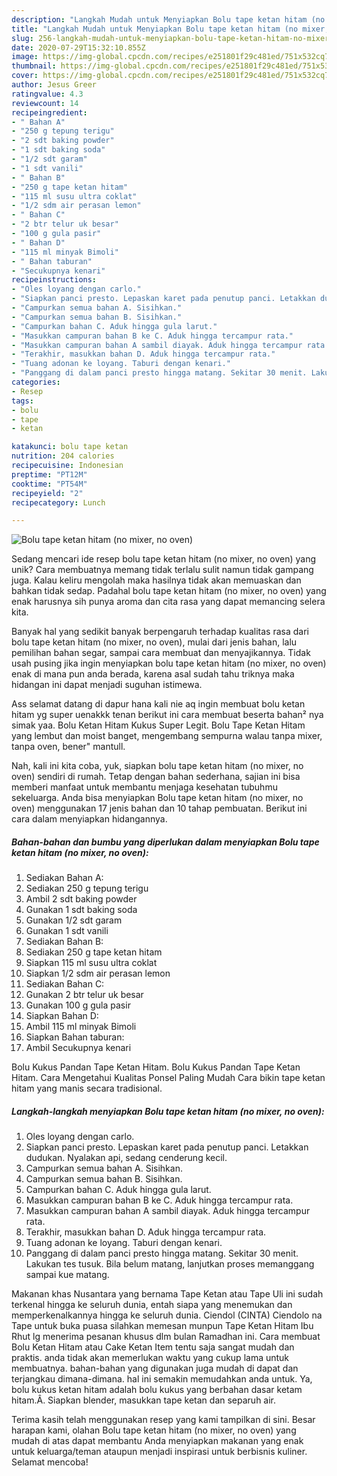 ```yaml
---
description: "Langkah Mudah untuk Menyiapkan Bolu tape ketan hitam (no mixer, no oven), Lezat Sekali"
title: "Langkah Mudah untuk Menyiapkan Bolu tape ketan hitam (no mixer, no oven), Lezat Sekali"
slug: 256-langkah-mudah-untuk-menyiapkan-bolu-tape-ketan-hitam-no-mixer-no-oven-lezat-sekali
date: 2020-07-29T15:32:10.855Z
image: https://img-global.cpcdn.com/recipes/e251801f29c481ed/751x532cq70/bolu-tape-ketan-hitam-no-mixer-no-oven-foto-resep-utama.jpg
thumbnail: https://img-global.cpcdn.com/recipes/e251801f29c481ed/751x532cq70/bolu-tape-ketan-hitam-no-mixer-no-oven-foto-resep-utama.jpg
cover: https://img-global.cpcdn.com/recipes/e251801f29c481ed/751x532cq70/bolu-tape-ketan-hitam-no-mixer-no-oven-foto-resep-utama.jpg
author: Jesus Greer
ratingvalue: 4.3
reviewcount: 14
recipeingredient:
- " Bahan A"
- "250 g tepung terigu"
- "2 sdt baking powder"
- "1 sdt baking soda"
- "1/2 sdt garam"
- "1 sdt vanili"
- " Bahan B"
- "250 g tape ketan hitam"
- "115 ml susu ultra coklat"
- "1/2 sdm air perasan lemon"
- " Bahan C"
- "2 btr telur uk besar"
- "100 g gula pasir"
- " Bahan D"
- "115 ml minyak Bimoli"
- " Bahan taburan"
- "Secukupnya kenari"
recipeinstructions:
- "Oles loyang dengan carlo."
- "Siapkan panci presto. Lepaskan karet pada penutup panci. Letakkan dudukan. Nyalakan api, sedang cenderung kecil."
- "Campurkan semua bahan A. Sisihkan."
- "Campurkan semua bahan B. Sisihkan."
- "Campurkan bahan C. Aduk hingga gula larut."
- "Masukkan campuran bahan B ke C. Aduk hingga tercampur rata."
- "Masukkan campuran bahan A sambil diayak. Aduk hingga tercampur rata."
- "Terakhir, masukkan bahan D. Aduk hingga tercampur rata."
- "Tuang adonan ke loyang. Taburi dengan kenari."
- "Panggang di dalam panci presto hingga matang. Sekitar 30 menit. Lakukan tes tusuk. Bila belum matang, lanjutkan proses memanggang sampai kue matang."
categories:
- Resep
tags:
- bolu
- tape
- ketan

katakunci: bolu tape ketan 
nutrition: 204 calories
recipecuisine: Indonesian
preptime: "PT12M"
cooktime: "PT54M"
recipeyield: "2"
recipecategory: Lunch

---
```



![Bolu tape ketan hitam (no mixer, no oven)](https://img-global.cpcdn.com/recipes/e251801f29c481ed/751x532cq70/bolu-tape-ketan-hitam-no-mixer-no-oven-foto-resep-utama.jpg)

Sedang mencari ide resep bolu tape ketan hitam (no mixer, no oven) yang unik? Cara membuatnya memang tidak terlalu sulit namun tidak gampang juga. Kalau keliru mengolah maka hasilnya tidak akan memuaskan dan bahkan tidak sedap. Padahal bolu tape ketan hitam (no mixer, no oven) yang enak harusnya sih punya aroma dan cita rasa yang dapat memancing selera kita.

Banyak hal yang sedikit banyak berpengaruh terhadap kualitas rasa dari bolu tape ketan hitam (no mixer, no oven), mulai dari jenis bahan, lalu pemilihan bahan segar, sampai cara membuat dan menyajikannya. Tidak usah pusing jika ingin menyiapkan bolu tape ketan hitam (no mixer, no oven) enak di mana pun anda berada, karena asal sudah tahu triknya maka hidangan ini dapat menjadi suguhan istimewa.

Ass selamat datang di dapur hana kali nie aq ingin membuat bolu ketan hitam yg super uenakkk tenan berikut ini cara membuat beserta bahan² nya simak yaa. Bolu Ketan Hitam Kukus Super Legit. Bolu Tape Ketan Hitam yang lembut dan moist banget, mengembang sempurna walau tanpa mixer, tanpa oven, bener&#34; mantull.


Nah, kali ini kita coba, yuk, siapkan bolu tape ketan hitam (no mixer, no oven) sendiri di rumah. Tetap dengan bahan sederhana, sajian ini bisa memberi manfaat untuk membantu menjaga kesehatan tubuhmu sekeluarga. Anda bisa menyiapkan Bolu tape ketan hitam (no mixer, no oven) menggunakan 17 jenis bahan dan 10 tahap pembuatan. Berikut ini cara dalam menyiapkan hidangannya.

<!--inarticleads1-->

##### Bahan-bahan dan bumbu yang diperlukan dalam menyiapkan Bolu tape ketan hitam (no mixer, no oven):

1. Sediakan  Bahan A:
1. Sediakan 250 g tepung terigu
1. Ambil 2 sdt baking powder
1. Gunakan 1 sdt baking soda
1. Gunakan 1/2 sdt garam
1. Gunakan 1 sdt vanili
1. Sediakan  Bahan B:
1. Sediakan 250 g tape ketan hitam
1. Siapkan 115 ml susu ultra coklat
1. Siapkan 1/2 sdm air perasan lemon
1. Sediakan  Bahan C:
1. Gunakan 2 btr telur uk besar
1. Gunakan 100 g gula pasir
1. Siapkan  Bahan D:
1. Ambil 115 ml minyak Bimoli
1. Siapkan  Bahan taburan:
1. Ambil Secukupnya kenari


Bolu Kukus Pandan Tape Ketan Hitam. Bolu Kukus Pandan Tape Ketan Hitam. Cara Mengetahui Kualitas Ponsel Paling Mudah Cara bikin tape ketan hitam yang manis secara tradisional. 

<!--inarticleads2-->

##### Langkah-langkah menyiapkan Bolu tape ketan hitam (no mixer, no oven):

1. Oles loyang dengan carlo.
1. Siapkan panci presto. Lepaskan karet pada penutup panci. Letakkan dudukan. Nyalakan api, sedang cenderung kecil.
1. Campurkan semua bahan A. Sisihkan.
1. Campurkan semua bahan B. Sisihkan.
1. Campurkan bahan C. Aduk hingga gula larut.
1. Masukkan campuran bahan B ke C. Aduk hingga tercampur rata.
1. Masukkan campuran bahan A sambil diayak. Aduk hingga tercampur rata.
1. Terakhir, masukkan bahan D. Aduk hingga tercampur rata.
1. Tuang adonan ke loyang. Taburi dengan kenari.
1. Panggang di dalam panci presto hingga matang. Sekitar 30 menit. Lakukan tes tusuk. Bila belum matang, lanjutkan proses memanggang sampai kue matang.


Makanan khas Nusantara yang bernama Tape Ketan atau Tape Uli ini sudah terkenal hingga ke seluruh dunia, entah siapa yang menemukan dan memperkenalkannya hingga ke seluruh dunia. Ciendol (CINTA) Ciendolo na Tape untuk buka puasa silahkan memesan munpun Tape Ketan Hitam Ibu Rhut lg menerima pesanan khusus dlm bulan Ramadhan ini. Cara membuat Bolu Ketan Hitam atau Cake Ketan Item tentu saja sangat mudah dan praktis. anda tidak akan memerlukan waktu yang cukup lama untuk membuatnya. bahan-bahan yang digunakan juga mudah di dapat dan terjangkau dimana-dimana. hal ini semakin memudahkan anda untuk. Ya, bolu kukus ketan hitam adalah bolu kukus yang berbahan dasar ketam hitam.Â. Siapkan blender, masukkan tape ketan dan separuh air. 

Terima kasih telah menggunakan resep yang kami tampilkan di sini. Besar harapan kami, olahan Bolu tape ketan hitam (no mixer, no oven) yang mudah di atas dapat membantu Anda menyiapkan makanan yang enak untuk keluarga/teman ataupun menjadi inspirasi untuk berbisnis kuliner. Selamat mencoba!
